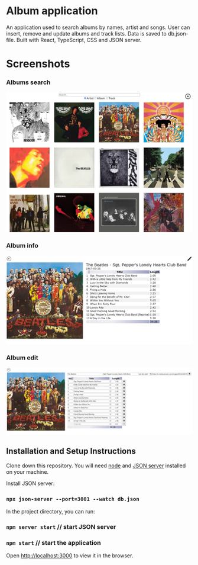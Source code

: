 # Album application

An application used to search albums by names, artist and songs. User can insert, remove and update albums and track lists. Data is saved to db.json-file. Built with React, TypeScript, CSS and JSON server. 

# Screenshots

### Albums search

<img src="readmeImages/search.png" width="600">

### Album info

<img src="readmeImages/info.png" width="600">

### Album edit

<img src="readmeImages/edit.png" width="800">

## Installation and Setup Instructions

Clone down this repository. You will need [node](https://nodejs.org/en) and [JSON server](https://github.com/typicode/json-server) installed on your machine.

Install JSON server:

### `npx json-server --port=3001 --watch db.json`

In the project directory, you can run:

### `npm server start` // start JSON server

### `npm start` // start the application

Open [http://localhost:3000](http://localhost:3000) to view it in the browser.

